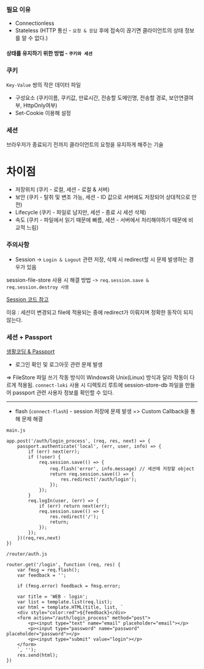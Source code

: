 ### 필요 이유
- Connectionless
- Stateless (HTTP 통신 - `요청 & 응답` 후에 접속이 끊기면 클라이언트의 상태 정보를 알 수 없다.)

#### 상태를 유지하기 위한 방법 - `쿠키와 세션`

### 쿠키
`Key-Value` 쌍의 작은 데이터 파일
- 구성요소 (쿠키이름, 쿠키값, 만료시간, 전송할 도메인명, 전송할 경로, 보안연결여부, HttpOnly여부)
- Set-Cookie 이용해 설정

### 세션
브라우저가 종료되기 전까지 클라이언트의 요청을 유지하게 해주는 기술

# 차이점
- 저장위치 (쿠키 - 로컬, 세션 - 로컬 & 서버)
- 보안 (쿠키 - 탈취 및 변조 가능, 세션 - ID 값으로 서버에도 저장되어 상대적으로 안전)
- Lifecycle (쿠키 - 파일로 남지만, 세션 - 종료 시 세션 삭제)
- 속도 (쿠키 - 파일에서 읽기 때문에 빠름, 세션 - 서버에서 처리해야하기 때문에 비교적 느림)


### 주의사항
- Session -> `Login & Logout` 관련 저장, 삭제 시 redirect할 시 문제 발생하는 경우가 있음

session-file-store 사용 시 해결 방법 -> `req.session.save & req.session.destroy 사용`

[Session 코드 참고](https://github.com/kdh-92/lecture/blob/main/opentutorials/session/router/auth.js)

이유 : 세션이 변경되고 file에 적용되는 중에 redirect가 이뤄지며 정확한 동작이 되지 않는다.

### 세션 + Passport
[생활코딩 & Passport](https://opentutorials.org/module/3655)

- 로그인 확인 및 로그아웃 관련 문제 발생

=> FileStore 파일 쓰기 작동 방식이 Windows와 Unix(Linux) 방식과 달라 작동이 다르게 적용됨.
`connect-loki` 사용 시 디렉토리 루트에 session-store-db 파일을 만들어 passport 관련 사용자 정보를 확인할 수 있다.

---

- flash (`connect-flash`) - session 저장에 문제 발생
=> Custom Callback을 통해 문제 해결

```
main.js

app.post('/auth/login_process', (req, res, next) => {
    passport.authenticate('local', (err, user, info) => {
        if (err) next(err);
        if (!user) {
            req.session.save(() => {
                req.flash('error', info.message) // 세션에 저장할 object
                return req.session.save(() => {
                    res.redirect('/auth/login');
                });
            });
        }
        req.logIn(user, (err) => {
            if (err) return next(err);
            req.session.save(() => {
                res.redirect('/');
                return;
            });
        });
    })(req,res,next)
})
```

```
/router/auth.js

router.get('/login', function (req, res) {
    var fmsg = req.flash();
    var feedback = '';

    if (fmsg.error) feedback = fmsg.error;

    var title = 'WEB - login';
    var list = template.list(req.list);
    var html = template.HTML(title, list, `
    <div style="color:red">${feedback}</div>
    <form action="/auth/login_process" method="post">
        <p><input type="text" name="email" placeholder="email"></p>
        <p><input type="password" name="password" placeholder="password"></p>
        <p><input type="submit" value="login"></p>
    </form>
    `, '');
    res.send(html);
})
```
